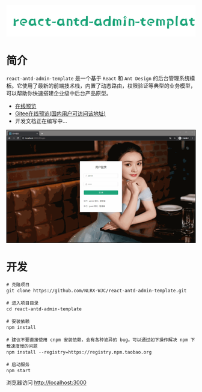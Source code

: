 
<p align="center">
   <a href="https://nlrx-wjc.github.io/react-antd-admin-template/" target="_blank">
      <img src="./logo.png"/>
   </a>
</p>

# 简介

`react-antd-admin-template` 是一个基于 `React` 和 `Ant Design` 的后台管理系统模板。它使用了最新的前端技术栈，内置了动态路由，权限验证等典型的业务模型，可以帮助你快速搭建企业级中后台产品原型。

- [在线预览](https://nlrx-wjc.github.io/react-antd-admin-template/)
- [Gitee在线预览(国内用户可访问该地址)](https://nlrx.gitee.io/react-antd-admin-template/)
- 开发文档正在编写中...


![](./guide.gif)


# 开发

```
# 克隆项目
git clone https://github.com/NLRX-WJC/react-antd-admin-template.git

# 进入项目目录
cd react-antd-admin-template

# 安装依赖
npm install

# 建议不要直接使用 cnpm 安装依赖，会有各种诡异的 bug。可以通过如下操作解决 npm 下载速度慢的问题
npm install --registry=https://registry.npm.taobao.org

# 启动服务
npm start
```

浏览器访问 [http://localhost:3000](http://localhost:3000/)
